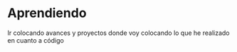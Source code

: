 # Aprendiendo
Ir colocando avances y proyectos donde voy colocando lo que he realizado en cuanto a código
